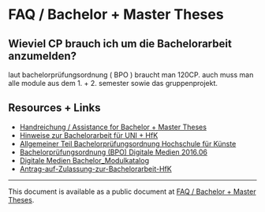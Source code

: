 # FAQ / Bachelor + Master Theses

## Wieviel CP brauch ich um die Bachelorarbeit anzumelden?

laut bachelorprüfungsordnung ( BPO ) braucht man 120CP. auch muss man alle module aus dem 1. + 2. semester sowie das gruppenprojekt.

## Resources + Links

- [Handreichung / Assistance for Bachelor + Master Theses](http://dm-hb.de/dmafbamt)
- [Hinweise zur Bachelorarbeit für UNI + HfK](https://digitalmedia-bremen.de/hinweise-zur-bachelorarbeit-fur-uni-hfk/)
- [Allgemeiner Teil Bachelorprüfungsordnung Hochschule für Künste](https://www.hfk-bremen.de/sites/default/files/media/at-bpo-hfk-abl-2012.pdf)
- [Bachelorprüfungsordnung (BPO) Digitale Medien 2016.06](https://digitalmedia-bremen.de/files/Ordnungen/BPO_Digitale_Medien-06-16.pdf)
- [Digitale Medien Bachelor_Modulkatalog](https://www.hfk-bremen.de/sites/default/files/media/bachelormodule.pdf)
- [Antrag-auf-Zulassung-zur-Bachelorarbeit-HfK](https://digitalmedia-bremen.de/wp-content/uploads/2018/04/Antrag-auf-Zulassung-zur-Bachelorarbeit-HfK.pdf)

---

This document is available as a public document at [FAQ / Bachelor + Master Theses](http://dm-hb.de/dmfaqbmt).

